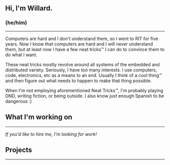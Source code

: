 ## Hi, I'm Willard.
### (he/him)

---

Computers are hard and I don't understand them, so I went to RIT for five years. Now I know that computers are hard and I will never understand them, but at least now I have a few neat tricks™ I can do to convince them to do what I want.

These neat tricks mostly revolve around all systems of the embedded and distributed variety. Seriously, I have too many interests. I use computers, code, electronics, etc as a means to an end. Usually I think of a cool thing™ and then figure out what needs to happen to make that thing possible. 

When I'm not employing aforementioned Neat Tricks™, I'm probably playing DND, writing fiction, or being outside. I also know _just_ enough Spanish to be dangerous :)

## What I'm working on

---

_If you'd like to hire me, I'm looking for work!_

## Projects

---
